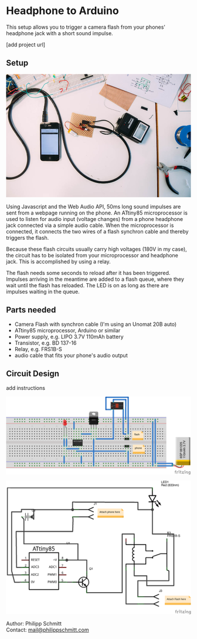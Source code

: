 # Headphone to Arduino

This setup allows you to trigger a camera flash from your phones' headphone jack with a short sound impulse.

[add project url]



## Setup

![image](setup.jpg)

Using Javascript and the Web Audio API, 50ms long sound impulses are sent from a webpage running on the phone.
An ATtiny85 microprocessor is used to listen for audio input (voltage changes) from a phone headphone jack connected via a simple audio cable.
When the microprocessor is connected, it connects the two wires of a flash synchron cable and thereby triggers the flash.

Because these flash circuits usually carry high voltages (180V in my case), the circuit has to be isolated from your microprocessor and headphone jack. This is accomplished by using a relay.

The flash needs some seconds to reload after it has been triggered. Impulses arriving in the meantime are added to a flash queue, where they wait until the flash has reloaded. The LED is on as long as there are impulses waiting in the queue.


## Parts needed
- Camera Flash with synchron cable (I'm using an Unomat 20B auto)
- ATtiny85 microprocessor, Arduino or similar
- Power supply, e.g. LIPO 3.7V 110mAh battery
- Transistor, e.g. BD 137-16
- Relay, e.g. FRS1B-S
- audio cable that fits your phone's audio output



## Circuit Design
add instructions

![image](circuit-breadboard.png)

![image](circuit.png)


Author: Philipp Schmitt  
Contact: mail@philippschmitt.com
